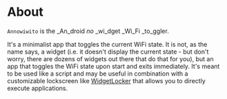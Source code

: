 About
=====

`Annowiwito` is the _An_droid _no_ _wi_dget _Wi_Fi _to_ggler.

It's a minimalist app that toggles the current WiFi state. It is not, as the
name says, a widget (i.e. it doesn't display the current state - but don't
worry, there are dozens of widgets out there that do that for you), but an app
that toggles the WiFi state upon start and exits immediately. It's meant to be
used like a script and may be useful in combination with a customizable
lockscreen like [WidgetLocker][] that allows you to directly execute
applications.

 [WidgetLocker]: http://teslacoilsw.com/widgetlocker/
